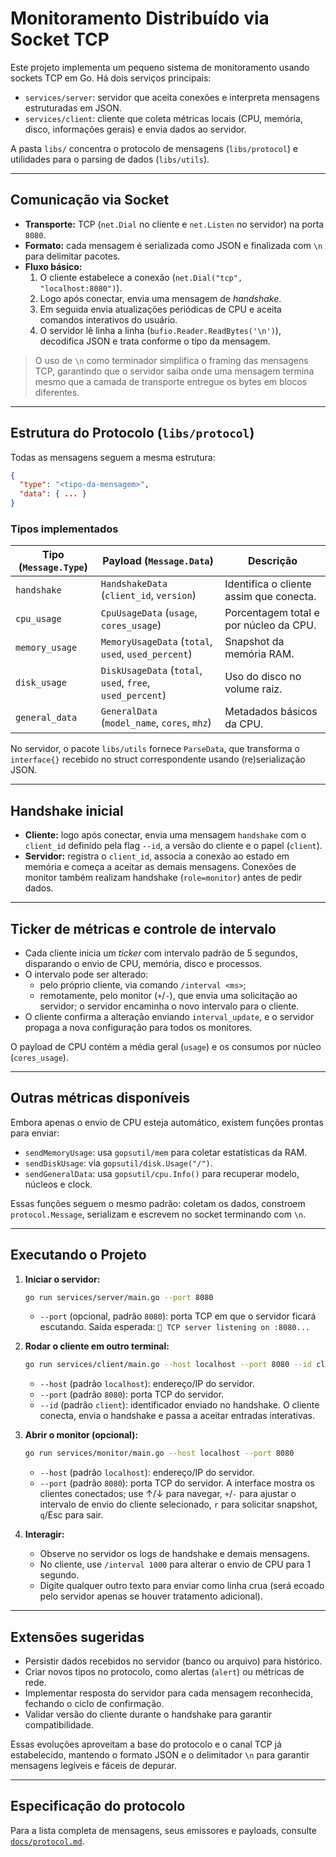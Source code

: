 # Monitoramento Distribuído via Socket TCP

Este projeto implementa um pequeno sistema de monitoramento usando sockets TCP em Go. Há dois serviços principais:

- `services/server`: servidor que aceita conexões e interpreta mensagens estruturadas em JSON.
- `services/client`: cliente que coleta métricas locais (CPU, memória, disco, informações gerais) e envia dados ao servidor.

A pasta `libs/` concentra o protocolo de mensagens (`libs/protocol`) e utilidades para o parsing de dados (`libs/utils`).

---

## Comunicação via Socket

- **Transporte:** TCP (`net.Dial` no cliente e `net.Listen` no servidor) na porta `8080`.
- **Formato:** cada mensagem é serializada como JSON e finalizada com `\n` para delimitar pacotes.
- **Fluxo básico:**
  1. O cliente estabelece a conexão (`net.Dial("tcp", "localhost:8080")`).
  2. Logo após conectar, envia uma mensagem de *handshake*.
  3. Em seguida envia atualizações periódicas de CPU e aceita comandos interativos do usuário.
  4. O servidor lê linha a linha (`bufio.Reader.ReadBytes('\n')`), decodifica JSON e trata conforme o tipo da mensagem.

> O uso de `\n` como terminador simplifica o framing das mensagens TCP, garantindo que o servidor saiba onde uma mensagem termina mesmo que a camada de transporte entregue os bytes em blocos diferentes.

---

## Estrutura do Protocolo (`libs/protocol`)

Todas as mensagens seguem a mesma estrutura:

```json
{
  "type": "<tipo-da-mensagem>",
  "data": { ... }
}
```

### Tipos implementados

| Tipo (`Message.Type`) | Payload (`Message.Data`) | Descrição |
| --- | --- | --- |
| `handshake` | `HandshakeData` (`client_id`, `version`) | Identifica o cliente assim que conecta. |
| `cpu_usage` | `CpuUsageData` (`usage`, `cores_usage`) | Porcentagem total e por núcleo da CPU. |
| `memory_usage` | `MemoryUsageData` (`total`, `used`, `used_percent`) | Snapshot da memória RAM. |
| `disk_usage` | `DiskUsageData` (`total`, `used`, `free`, `used_percent`) | Uso do disco no volume raiz. |
| `general_data` | `GeneralData` (`model_name`, `cores`, `mhz`) | Metadados básicos da CPU. |

No servidor, o pacote `libs/utils` fornece `ParseData`, que transforma o `interface{}` recebido no struct correspondente usando (re)serialização JSON.

---

## Handshake inicial

- **Cliente:** logo após conectar, envia uma mensagem `handshake` com o `client_id` definido pela flag `--id`, a versão do cliente e o papel (`client`).
- **Servidor:** registra o `client_id`, associa a conexão ao estado em memória e começa a aceitar as demais mensagens. Conexões de monitor também realizam handshake (`role=monitor`) antes de pedir dados.

---

## Ticker de métricas e controle de intervalo

- Cada cliente inicia um *ticker* com intervalo padrão de 5 segundos, disparando o envio de CPU, memória, disco e processos.
- O intervalo pode ser alterado:
  - pelo próprio cliente, via comando `/interval <ms>`;
  - remotamente, pelo monitor (`+`/`-`), que envia uma solicitação ao servidor; o servidor encaminha o novo intervalo para o cliente.
- O cliente confirma a alteração enviando `interval_update`, e o servidor propaga a nova configuração para todos os monitores.

O payload de CPU contém a média geral (`usage`) e os consumos por núcleo (`cores_usage`).

---

## Outras métricas disponíveis

Embora apenas o envio de CPU esteja automático, existem funções prontas para enviar:

- `sendMemoryUsage`: usa `gopsutil/mem` para coletar estatísticas da RAM.
- `sendDiskUsage`: via `gopsutil/disk.Usage("/")`.
- `sendGeneralData`: usa `gopsutil/cpu.Info()` para recuperar modelo, núcleos e clock.

Essas funções seguem o mesmo padrão: coletam os dados, constroem `protocol.Message`, serializam e escrevem no socket terminando com `\n`.

---

## Executando o Projeto

1. **Iniciar o servidor:**
   ```bash
   go run services/server/main.go --port 8080
   ```
   - `--port` (opcional, padrão `8080`): porta TCP em que o servidor ficará escutando.
   Saída esperada: `🚀 TCP server listening on :8080...`

2. **Rodar o cliente em outro terminal:**
   ```bash
   go run services/client/main.go --host localhost --port 8080 --id client123
   ```
   - `--host` (padrão `localhost`): endereço/IP do servidor.
   - `--port` (padrão `8080`): porta TCP do servidor.
   - `--id` (padrão `client`): identificador enviado no handshake.
   O cliente conecta, envia o handshake e passa a aceitar entradas interativas.

3. **Abrir o monitor (opcional):**
   ```bash
   go run services/monitor/main.go --host localhost --port 8080
   ```
   - `--host` (padrão `localhost`): endereço/IP do servidor.
   - `--port` (padrão `8080`): porta TCP do servidor.
   A interface mostra os clientes conectados; use ↑/↓ para navegar, `+`/`-` para ajustar o intervalo de envio do cliente selecionado, `r` para solicitar snapshot, `q`/Esc para sair.

4. **Interagir:**
   - Observe no servidor os logs de handshake e demais mensagens.
   - No cliente, use `/interval 1000` para alterar o envio de CPU para 1 segundo.
   - Digite qualquer outro texto para enviar como linha crua (será ecoado pelo servidor apenas se houver tratamento adicional).

---

## Extensões sugeridas

- Persistir dados recebidos no servidor (banco ou arquivo) para histórico.
- Criar novos tipos no protocolo, como alertas (`alert`) ou métricas de rede.
- Implementar resposta do servidor para cada mensagem reconhecida, fechando o ciclo de confirmação.
- Validar versão do cliente durante o handshake para garantir compatibilidade.

Essas evoluções aproveitam a base do protocolo e o canal TCP já estabelecido, mantendo o formato JSON e o delimitador `\n` para garantir mensagens legíveis e fáceis de depurar.

---

## Especificação do protocolo

Para a lista completa de mensagens, seus emissores e payloads, consulte [`docs/protocol.md`](docs/protocol.md).
